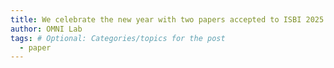 ```yaml
---
title: We celebrate the new year with two papers accepted to ISBI 2025!
author: OMNI Lab
tags: # Optional: Categories/topics for the post
  - paper
---
```

